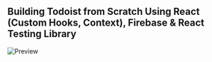 ## Building Todoist from Scratch Using React (Custom Hooks, Context), Firebase & React Testing Library

![Preview](todoist-preview.png?raw=true)

